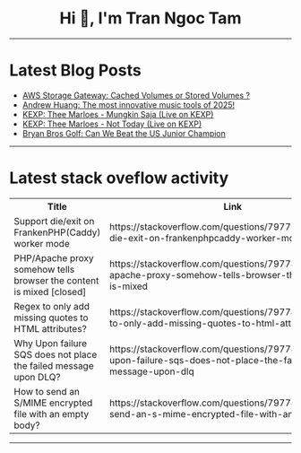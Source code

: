 <h1 align="center">Hi 👋, I'm Tran Ngoc Tam</h1>

---

# Latest Blog Posts 
<!-- BLOG-POST-LIST:START -->
- [AWS Storage Gateway: Cached Volumes or Stored Volumes ?](https://dev.to/wakeup_flower_8591a6cb6a9/aws-storage-gateway-cached-volumes-or-stored-volumes--2a81)
- [Andrew Huang: The most innovative music tools of 2025!](https://dev.to/music_youtube/andrew-huang-the-most-innovative-music-tools-of-2025-3f96)
- [KEXP: Thee Marloes - Mungkin Saja &lpar;Live on KEXP&rpar;](https://dev.to/music_youtube/kexp-thee-marloes-mungkin-saja-live-on-kexp-52nc)
- [KEXP: Thee Marloes - Not Today &lpar;Live on KEXP&rpar;](https://dev.to/music_youtube/kexp-thee-marloes-not-today-live-on-kexp-1167)
- [Bryan Bros Golf: Can We Beat the US Junior Champion](https://dev.to/youtube_golf/bryan-bros-golf-can-we-beat-the-us-junior-champion-47pn)
<!-- BLOG-POST-LIST:END -->

---

# Latest stack oveflow activity
<table>
  <tr><th>Title</th><th>Link</th></tr>
  <!-- STACKOVERFLOW:START --><tr><td>Support die/exit on FrankenPHP&lpar;Caddy&rpar; worker mode</td><td>https://stackoverflow.com/questions/79775141/support-die-exit-on-frankenphpcaddy-worker-mode</td></tr><tr><td>PHP/Apache proxy somehow tells browser the content is mixed [closed]</td><td>https://stackoverflow.com/questions/79774856/php-apache-proxy-somehow-tells-browser-the-content-is-mixed</td></tr><tr><td>Regex to only add missing quotes to HTML attributes?</td><td>https://stackoverflow.com/questions/79774796/regex-to-only-add-missing-quotes-to-html-attributes</td></tr><tr><td>Why Upon failure SQS does not place the failed message upon DLQ?</td><td>https://stackoverflow.com/questions/79774765/why-upon-failure-sqs-does-not-place-the-failed-message-upon-dlq</td></tr><tr><td>How to send an S/MIME encrypted file with an empty body?</td><td>https://stackoverflow.com/questions/79774628/how-to-send-an-s-mime-encrypted-file-with-an-empty-body</td></tr><!-- STACKOVERFLOW:END -->
</table>

---


